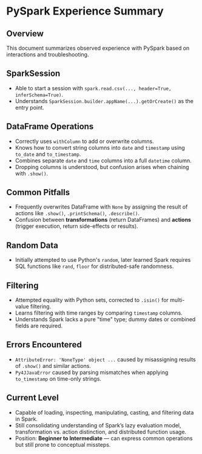 # PySpark Experience Summary

## Overview
This document summarizes observed experience with PySpark based on interactions and troubleshooting.

## SparkSession
- Able to start a session with `spark.read.csv(..., header=True, inferSchema=True)`.
- Understands `SparkSession.builder.appName(...).getOrCreate()` as the entry point.

## DataFrame Operations
- Correctly uses `withColumn` to add or overwrite columns.
- Knows how to convert string columns into `date` and `timestamp` using `to_date` and `to_timestamp`.
- Combines separate `date` and `time` columns into a full `datetime` column.
- Dropping columns is understood, but confusion arises when chaining with `.show()`.

## Common Pitfalls
- Frequently overwrites DataFrame with `None` by assigning the result of actions like `.show()`, `.printSchema()`, `.describe()`.
- Confusion between **transformations** (return DataFrames) and **actions** (trigger execution, return side-effects or results).

## Random Data
- Initially attempted to use Python's `random`, later learned Spark requires SQL functions like `rand`, `floor` for distributed-safe randomness.

## Filtering
- Attempted equality with Python sets, corrected to `.isin()` for multi-value filtering.
- Learns filtering with time ranges by comparing `timestamp` columns.
- Understands Spark lacks a pure "time" type; dummy dates or combined fields are required.

## Errors Encountered
- `AttributeError: 'NoneType' object ...` caused by misassigning results of `.show()` and similar actions.
- `Py4JJavaError` caused by parsing mismatches when applying `to_timestamp` on time-only strings.

## Current Level
- Capable of loading, inspecting, manipulating, casting, and filtering data in Spark.
- Still consolidating understanding of Spark’s lazy evaluation model, transformation vs. action distinction, and distributed function usage.
- Position: **Beginner to Intermediate** — can express common operations but still prone to conceptual missteps.
